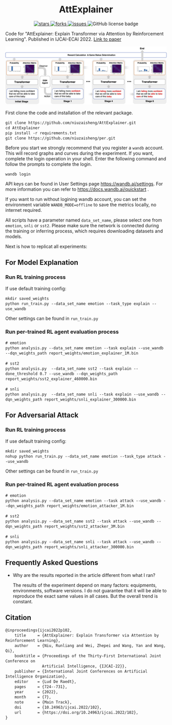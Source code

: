 
<p align="center">
<h1 align="center"> AttExplainer </h1>
</p>

<p align="center">
  	<a href="https://github.com/niuzaisheng/AttExplainer/stargazers">
        <img alt="stars" src="https://img.shields.io/github/stars/niuzaisheng/AttExplainer">
    </a>
   	<a href="https://github.com/niuzaisheng/AttExplainer/network/members">
        <img alt="forks" src="https://img.shields.io/github/forks/niuzaisheng/AttExplainer">
    </a>
   	<a href="https://github.com/niuzaisheng/AttExplainer/issues">
        <img alt="issues" src="https://img.shields.io/github/issues/niuzaisheng/AttExplainer">
    </a>
    <img alt="GitHub license badge" src="https://img.shields.io/github/license/niuzaisheng/AttExplainer">
    <br />
</p>

Code for "AttExplainer: Explain Transformer via Attention by Reinforcement Learning". Published in IJCAI-ECAI 2022.
 <a href="https://www.ijcai.org/proceedings/2022/0102.pdf"> Link to paper </a>

![Framework](images/Framework.jpg "The framework of AttExplainer")

First clone the code and installation of the relevant package.

    git clone https://github.com/niuzaisheng/AttExplainer.git
    cd AttExplainer
    pip install -r requirements.txt
    git clone https://github.com/niuzaisheng/per.git

Before you start we strongly recommend that you register a `wandb` account.
This will record graphs and curves during the experiment.
If you want, complete the login operation in your shell. Enter the following command and follow the prompts to complete the login.

    wandb login

API keys can be found in User Settings page https://wandb.ai/settings. For more information you can refer to https://docs.wandb.ai/quickstart .

If you want to run without logining wandb account, you can set the environment variable `WANDB_MODE=offline` to save the metrics locally, no internet required.

All scripts have a parameter named `data_set_name`, please select one from `emotion`, `snli` or `sst2`.
Please make sure the network is connected during the training or inferring process, which requires downloading datasets and models.

Next is how to replicat all experiments:
## For Model Explanation
### Run RL training process

If use default training config:

    mkdir saved_weights
    python run_train.py --data_set_name emotion --task_type explain --use_wandb

Other settings can be found in `run_train.py`

### Run per-trained RL agent evaluation process

    # emotion
    python analysis.py --data_set_name emotion --task explain --use_wandb --dqn_weights_path report_weights/emotion_explainer_1M.bin

    # sst2
    python analysis.py  --data_set_name sst2 --task explain --done_threshold 0.7 --use_wandb --dqn_weights_path report_weights/sst2_explainer_460000.bin

    # snli
    python analysis.py  --data_set_name snli --task explain --use_wandb --dqn_weights_path report_weights/snli_explainer_300000.bin
    
## For Adversarial Attack
### Run RL training process

If use default training config:

    mkdir saved_weights
    nohup python run_train.py --data_set_name emotion --task_type attack --use_wandb

Other settings can be found in `run_train.py`

### Run per-trained RL agent evaluation process

    # emotion
    python analysis.py --data_set_name emotion --task attack --use_wandb --dqn_weights_path report_weights/emotion_attacker_1M.bin

    # sst2
    python analysis.py --data_set_name sst2 --task attack --use_wandb --dqn_weights_path report_weights/sst2_attacker_3M.bin

    # snli
    python analysis.py --data_set_name snli --task attack --use_wandb --dqn_weights_path report_weights/snli_attacker_300000.bin

## Frequently Asked Questions

- Why are the results reported in the article different from what I ran?

    The results of the experiment depend on many factors: equipments, environments, software versions. I do not guarantee that it will be able to reproduce the exact same values in all cases. But the overall trend is constant.

## Citation

    @inproceedings{ijcai2022p102,
        title     = {AttExplainer: Explain Transformer via Attention by Reinforcement Learning},
        author    = {Niu, Runliang and Wei, Zhepei and Wang, Yan and Wang, Qi},
        booktitle = {Proceedings of the Thirty-First International Joint Conference on
                    Artificial Intelligence, {IJCAI-22}},
        publisher = {International Joint Conferences on Artificial Intelligence Organization},
        editor    = {Lud De Raedt},
        pages     = {724--731},
        year      = {2022},
        month     = {7},
        note      = {Main Track},
        doi       = {10.24963/ijcai.2022/102},
        url       = {https://doi.org/10.24963/ijcai.2022/102},
    }

